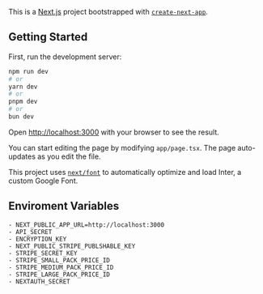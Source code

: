This is a [Next.js](https://nextjs.org/) project bootstrapped with [`create-next-app`](https://github.com/vercel/next.js/tree/canary/packages/create-next-app).

## Getting Started

First, run the development server:

```bash
npm run dev
# or
yarn dev
# or
pnpm dev
# or
bun dev
```

Open [http://localhost:3000](http://localhost:3000) with your browser to see the result.

You can start editing the page by modifying `app/page.tsx`. The page auto-updates as you edit the file.

This project uses [`next/font`](https://nextjs.org/docs/basic-features/font-optimization) to automatically optimize and load Inter, a custom Google Font.

## Enviroment Variables
```
- NEXT_PUBLIC_APP_URL=http://localhost:3000
- API_SECRET
- ENCRYPTION_KEY
- NEXT_PUBLIC_STRIPE_PUBLSHABLE_KEY
- STRIPE_SECRET_KEY
- STRIPE_SMALL_PACK_PRICE_ID
- STRIPE_MEDIUM_PACK_PRICE_ID
- STRIPE_LARGE_PACK_PRICE_ID
- NEXTAUTH_SECRET
```
